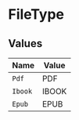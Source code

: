 # FileType


## Values

| Name    | Value   |
| ------- | ------- |
| `Pdf`   | PDF     |
| `Ibook` | IBOOK   |
| `Epub`  | EPUB    |